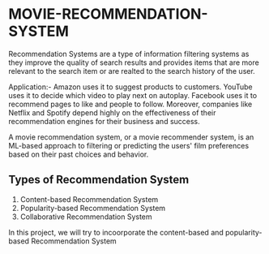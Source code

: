# MOVIE-RECOMMENDATION-SYSTEM
Recommendation Systems are a type of information filtering systems as they improve the quality of search results and provides items that are more relevant to the search item or are realted to the search history of the user.

Application:-
Amazon uses it to suggest products to customers. 
YouTube uses it to decide which video to play next on autoplay. 
Facebook uses it to recommend pages to like and people to follow. 
Moreover, companies like Netflix and Spotify depend highly on the effectiveness of their recommendation engines for their business and success.

A movie recommendation system, or a movie recommender system, is an ML-based approach to filtering or predicting the users' film preferences based on their past choices and behavior.

## Types of Recommendation System
1. Content-based Recommendation System
2. Popularity-based Recommendation System
3. Collaborative Recommendation System

In this project, we will try to incoorporate the content-based and popularity-based Recommendation System
